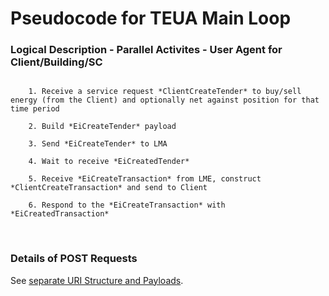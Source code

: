 Pseudocode for TEUA Main Loop
=======================

### Logical Description - Parallel Activites - User Agent for Client/Building/SC

<pre><code>
    1. Receive a service request *ClientCreateTender* to buy/sell energy (from the Client) and optionally net against position for that time period<br />
    2. Build *EiCreateTender* payload <br />
    3. Send *EiCreateTender* to LMA<br />
    4. Wait to receive *EiCreatedTender* <br />
    5. Receive *EiCreateTransaction* from LME, construct *ClientCreateTransaction* and send to Client<br />
    6. Respond to the *EiCreateTransaction* with *EiCreatedTransaction*
</code></pre><br />

### Details of POST Requests

See [separate URI Structure and Payloads](uri_structure.md). 
